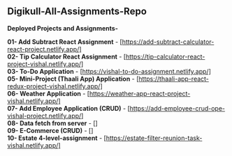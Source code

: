 ## Digikull-All-Assignments-Repo

**Deployed Projects and Assignments- <br />**

**01- Add Subtract React Assignment** - [https://add-subtract-calculator-react-project.netlify.app/] <br />
**02- Tip Calculator React Assignment** - [https://tip-calculator-react-project-vishal.netlify.app/] <br />
**03- To-Do Application** - [https://vishal-to-do-assignment.netlify.app/] <br />
**05- Mini-Project (Thaali App) Application** - [https://thaali-app-react-redux-project-vishal.netlify.app/] <br />
**06- Weather Application** - [https://weather-app-react-project-vishal.netlify.app/] <br />
**07- Add Employee Application (CRUD)** - [https://add-employee-crud-ope-vishal-project.netlify.app/] <br />
**08- Data fetch from server** - [] <br />
**09- E-Commerce (CRUD)** - [] <br />
**10- Estate 4-level-assignment** - [https://estate-filter-reunion-task-vishal.netlify.app/] <br />
